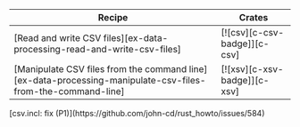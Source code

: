 | Recipe | Crates |
|--------|--------|
| [Read and write CSV files][ex-data-processing-read-and-write-csv-files] | [![csv][c-csv-badge]][c-csv] |
| [Manipulate CSV files from the command line][ex-data-processing-manipulate-csv-files-from-the-command-line] | [![xsv][c-xsv-badge]][c-xsv] |

<div class="hidden">
[csv.incl: fix (P1)](https://github.com/john-cd/rust_howto/issues/584)

</div>
